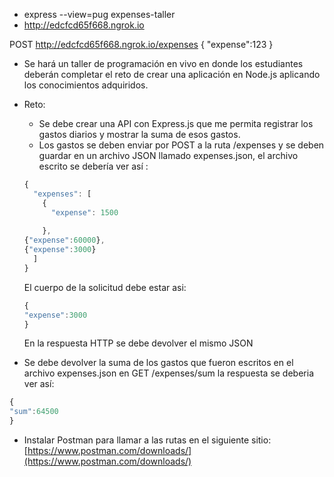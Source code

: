 - express --view=pug expenses-taller
- http://edcfcd65f668.ngrok.io


POST http://edcfcd65f668.ngrok.io/expenses
{
"expense":123
}



- Se hará un taller de programación en vivo en donde los estudiantes deberán completar el reto de crear una aplicación en Node.js aplicando los conocimientos adquiridos.

- Reto:
    - Se debe crear una API con Express.js que me permita registrar los gastos diarios y mostrar la suma de esos gastos.
    - Los gastos se deben enviar por POST a la ruta /expenses y se deben guardar en un archivo JSON llamado expenses.json, el archivo escrito se debería ver así :

    ```jsx
    {
      "expenses": [
        {
          "expense": 1500
    		
        },
    {"expense":60000},
    {"expense":3000}
      ]
    }

    ```

  El cuerpo de la solicitud debe estar asi:

    ```jsx
    {
    "expense":3000
    }
    ```

  En la respuesta HTTP se debe devolver el mismo JSON

- Se debe devolver la suma de los gastos que fueron escritos en el archivo expenses.json en GET /expenses/sum la respuesta se deberia ver así:

```jsx
{
"sum":64500
}
```

- Instalar Postman para llamar a las rutas en el siguiente sitio: [https://www.postman.com/downloads/](https://www.postman.com/downloads/)
